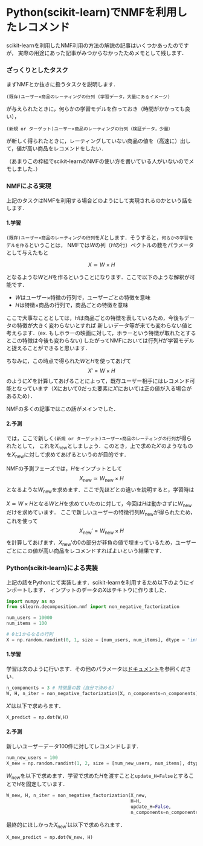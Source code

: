 # Python(scikit-learn)でNMFを利用したレコメンド

scikit-learnを利用したNMF利用の方法の解説の記事はいくつかあったのですが，
実際の用途にあった記事がみつからなかったためメモとして残します．


### ざっくりとしたタスク

まずNMFとか抜きに扱うタスクを説明します．

    (既存)ユーザー×商品のレーティングの行列 (学習データ，大量にあるイメージ)

が与えられたときに，何らかの学習モデルを作っておき（時間がかかっても良い），

    (新規 or ターゲット)ユーザー×商品のレーティングの行列（検証データ，少量）

が新しく得られたときに，レーティングしていない商品の値を（高速に）出して，値が高い商品をレコメンドをしたい．

（あまりこの枠組でscikit-learnのNMFの使い方を書いている人がいないのでメモしました．）


### NMFによる実現

上記のタスクはNMFを利用する場合どのようにして実現されるのかという話をします．


#### 1.学習
`(既存)ユーザー×商品のレーティングの行列`を$X$とします．そうすると，`何らかの学習モデルを作る`ということは，
NMFでは$W$の列（$H$の行）ベクトルの数をパラメータとして与えたもと

$$
X \simeq W \times H 
$$

となるような$W$と$H$を作るということになります．ここで以下のような解釈が可能です．

- $W$はユーザー×特徴の行列で，ユーザーごとの特徴を意味
- $H$は特徴×商品の行列で，商品ごとの特徴を意味

ここで大事なこととしては，$H$は商品ごとの特徴を表しているため，今後もデータの特徴が大きく変わらないとすれば
新しいデータ等が来ても変わらない値と考えらます．(ex. もしホラーの映画に対して，ホラーという特徴が取れたとするとこの特徴は今後も変わらない)
したがってNMFにおいては行列$H$が学習モデルと捉えることができると思います．

ちなみに，この時点で得られた$W$と$H$を使ってあげて
$$
X' = W \times H 
$$
のように$X'$を計算してあげることによって，既存ユーザー相手にはレコメンド可能となっています（$X$において0だった要素に$X'$においては正の値が入る場合があるため）．

NMFの多くの記事ではこの話がメインでした．

#### 2.予測

では，ここで新しく`(新規 or ターゲット)ユーザー×商品のレーティングの行列`が得られたとして，
これを$X_{\text{new}}$としましょう．このとき，上で求めた$X'$のようなものを$X_{\text{new}}$に対して求めてあげるというのが目的です．

NMFの予測フェーズでは，$H$をインプットとして
$$
X_{\text{new}} \simeq W_{\text{new}} \times H 
$$
となるような$W_{\text{new}}$を求めます．ここで先ほどとの違いを説明すると，学習時は

$X \simeq W \times H$となる$W$と$H$を求めていたのに対して，今回は$H$は動かさずに$W_{\text{new}}$だけを求めています．
ここで新しいユーザーの特徴行列$W_{\text{new}}$が得られたため，これを使って
$$
X_{\text{new}} ' = W_{\text{new}} \times H 
$$
を計算してあげます．$X_{\text{new}}'$の0の部分が非負の値で埋まっているため，ユーザーごとにこの値が高い商品をレコメンドすればよいという結果です．


### Python(scikit-learn)による実装

上記の話をPythonにて実装します．scikit-learnを利用するため以下のようにインポートします．
インプットのデータの$X$はテキトウに作りました．

```python
import numpy as np 
from sklearn.decomposition.nmf import non_negative_factorization

num_users = 10000
num_items = 100

# 0と1からなるの行列
X = np.random.randint(0, 1, size = [num_users, num_items], dtype = 'int')

``` 

#### 1.学習
学習は次のように行います．その他のパラメータは[ドキュメント](https://scikit-learn.org/stable/modules/generated/sklearn.decomposition.NMF.html)を参照ください．

```python
n_components = 3 # 特徴量の数（自分で決める）
W, H, n_iter = non_negative_factorization(X, n_components=n_components)
```

$X'$は以下で求めらます．
```python
X_predict = np.dot(W,H)
```

#### 2.予測
新しいユーザーデータ100件に対してレコメンドします．
```python
num_new_users = 100
X_new = np.random.randint(1, 2, size = [num_new_users, num_items], dtype = 'int')
```

$W_{\text{new}}$を以下で求めます．学習で求めた$H$を渡すことと`update_H=False`とすることで$H$を固定しています．
```python
W_new, H, n_iter = non_negative_factorization(X_new,
                                              H=H,
                                              update_H=False,
                                              n_components=n_components)
```
最終的にほしかった$X_{\text{new}}'$は以下で求められます．
```python
X_new_predict = np.dot(W_new, H)
```


